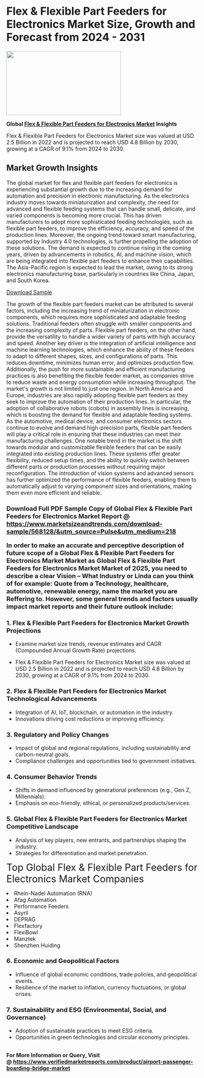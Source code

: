 <H1>Flex & Flexible Part Feeders for Electronics Market Size, Growth and Forecast from 2024 - 2031</H1><img class="aligncenter size-medium wp-image-584254" src="https://thirdeyenews.in/wp-content/uploads/2024/09/Global-Market-Research-300x168.jpeg" alt="" width="300" height="168" /><p><strong>Global&nbsp;<a href="https://www.marketsizeandtrends.com/download-sample/568128/&amp;utm_source=Pulse&amp;utm_medium=218">Flex & Flexible Part Feeders for Electronics Market</a> Insights</strong></p><p>Flex & Flexible Part Feeders for Electronics Market size was valued at USD 2.5 Billion in 2022 and is projected to reach USD 4.8 Billion by 2030, growing at a CAGR of 9.1% from 2024 to 2030.</p><p><h2>Market Growth Insights</h2> <p>The global market for flex and flexible part feeders for electronics is experiencing substantial growth due to the increasing demand for automation and precision in electronic manufacturing. As the electronics industry moves towards miniaturization and complexity, the need for advanced and flexible feeding systems that can handle small, delicate, and varied components is becoming more crucial. This has driven manufacturers to adopt more sophisticated feeding technologies, such as flexible part feeders, to improve the efficiency, accuracy, and speed of the production lines. Moreover, the ongoing trend toward smart manufacturing, supported by Industry 4.0 technologies, is further propelling the adoption of these solutions. The demand is expected to continue rising in the coming years, driven by advancements in robotics, AI, and machine vision, which are being integrated into flexible part feeders to enhance their capabilities. The Asia-Pacific region is expected to lead the market, owing to its strong electronics manufacturing base, particularly in countries like China, Japan, and South Korea.</p> <p><a href="#download_sample">Download Sample</a></p> <p>The growth of the flexible part feeders market can be attributed to several factors, including the increasing trend of miniaturization in electronic components, which requires more sophisticated and adaptable feeding solutions. Traditional feeders often struggle with smaller components and the increasing complexity of parts. Flexible part feeders, on the other hand, provide the versatility to handle a wider variety of parts with high accuracy and speed. Another key driver is the integration of artificial intelligence and machine learning technologies, which enhance the ability of these feeders to adapt to different shapes, sizes, and configurations of parts. This reduces downtime, minimizes human error, and optimizes production flow. Additionally, the push for more sustainable and efficient manufacturing practices is also benefiting the flexible feeder market, as companies strive to reduce waste and energy consumption while increasing throughput. The market's growth is not limited to just one region. In North America and Europe, industries are also rapidly adopting flexible part feeders as they seek to improve the automation of their production lines. In particular, the adoption of collaborative robots (cobots) in assembly lines is increasing, which is boosting the demand for flexible and adaptable feeding systems. As the automotive, medical device, and consumer electronics sectors continue to evolve and demand high-precision parts, flexible part feeders will play a critical role in ensuring that these industries can meet their manufacturing challenges. One notable trend in the market is the shift towards modular and customizable flexible feeders that can be easily integrated into existing production lines. These systems offer greater flexibility, reduced setup times, and the ability to quickly switch between different parts or production processes without requiring major reconfiguration. The introduction of vision systems and advanced sensors has further optimized the performance of flexible feeders, enabling them to automatically adjust to varying component sizes and orientations, making them even more efficient and reliable. <h3></p><p><span class=""><strong>Download Full PDF Sample Copy of Global Flex & Flexible Part Feeders for Electronics Market Report</strong> @ <a href="https://www.marketsizeandtrends.com/download-sample/568128/&amp;utm_source=Pulse&amp;utm_medium=218" target="_blank">https://www.marketsizeandtrends.com/download-sample/568128/&amp;utm_source=Pulse&amp;utm_medium=218</a></span></p><p>In order to make an accurate and perceptive description of future scope of a Global&nbsp;Flex & Flexible Part Feeders for Electronics Market Market as Global&nbsp;Flex & Flexible Part Feeders for Electronics Market Market of 2025, you need to describe a clear Vision &ndash; What Industry or Linda can you think of for example: Quote from a Technology, healthcare, automotive, renewable energy, name the market you are Reffering to. However, some general trends and factors usually impact market reports and their future outlook include:</p><h3>1.&nbsp;<strong>Flex & Flexible Part Feeders for Electronics Market Growth Projections</strong></h3><ul><li>Examine market size trends, revenue estimates and CAGR (Compounded Annual Growth Rate) projections.</li><li><p>Flex & Flexible Part Feeders for Electronics Market size was valued at USD 2.5 Billion in 2022 and is projected to reach USD 4.8 Billion by 2030, growing at a CAGR of 9.1% from 2024 to 2030.</p></li></ul><h3>2.&nbsp;<strong>Flex & Flexible Part Feeders for Electronics Market Technological Advancements</strong></h3><ul><li>Integration of AI, IoT, blockchain, or automation in the industry.</li><li>Innovations driving cost reductions or improving efficiency.</li></ul><h3>3.&nbsp;<strong>Regulatory and Policy Changes</strong></h3><ul><li>Impact of global and regional regulations, including sustainability and carbon-neutral goals.</li><li>Compliance challenges and opportunities tied to government initiatives.</li></ul><h3>4.&nbsp;<strong>Consumer Behavior Trends</strong></h3><ul><li>Shifts in demand influenced by generational preferences (e.g., Gen Z, Millennials).</li><li>Emphasis on eco-friendly, ethical, or personalized products/services.</li></ul><h3>5.&nbsp;<strong>Global Flex & Flexible Part Feeders for Electronics Market Competitive Landscape</strong></h3><ul><li>Analysis of key players, new entrants, and partnerships shaping the industry.</li><li>Strategies for differentiation and market penetration.</li></ul><p data-pm-slice="1 1 []"><span style="color: inherit; font-family: inherit; font-size: 25px;">Top Global Flex & Flexible Part Feeders for Electronics Market Companies</span></p><div class="" data-test-id=""><p><li>Rhein-Nadel Automation (RNA)</li><li> Afag Automation</li><li> Performance Feeders</li><li> Asyril</li><li> DEPRAG</li><li> Flexfactory</li><li> FlexiBowl</li><li> Manztek</li><li> Shenzhen Huiding</li></p></div><h3>6.&nbsp;<strong>Economic and Geopolitical Factors</strong></h3><ul><li>Influence of global economic conditions, trade policies, and geopolitical events.</li><li>Resilience of the market to inflation, currency fluctuations, or global crises.</li></ul><h3>7.&nbsp;<strong>Sustainability and ESG (Environmental, Social, and Governance)</strong></h3><ul><li>Adoption of sustainable practices to meet ESG criteria.</li><li>Opportunities in green technologies and circular economy principles.</li></ul><h2><strong style="font-size: 14px;">For More Information or Query, Visit @&nbsp;</strong><a style="background-color: #ffffff; font-size: 14px;" href="https://www.marketsizeandtrends.com/report/flex-flexible-part-feeders-for-electronics-market/" target="_blank">https://www.verifiedmarketreports.com/product/airport-passenger-boarding-bridge-market</a></h2>

